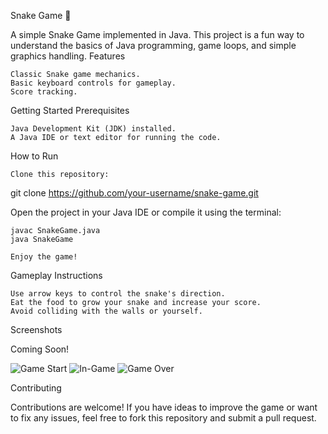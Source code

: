 Snake Game 🐍

A simple Snake Game implemented in Java. This project is a fun way to understand the basics of Java programming, game loops, and simple graphics handling.
Features

    Classic Snake game mechanics.
    Basic keyboard controls for gameplay.
    Score tracking.

Getting Started
Prerequisites

    Java Development Kit (JDK) installed.
    A Java IDE or text editor for running the code.

How to Run

    Clone this repository:

git clone https://github.com/your-username/snake-game.git

Open the project in your Java IDE or compile it using the terminal:

    javac SnakeGame.java
    java SnakeGame

    Enjoy the game!

Gameplay Instructions

    Use arrow keys to control the snake's direction.
    Eat the food to grow your snake and increase your score.
    Avoid colliding with the walls or yourself.

Screenshots

Coming Soon!
<!-- Add your screenshots here -->

![Game Start](images/game-start.png)
![In-Game](images/in-game.png)
![Game Over](images/game-over.png)

Contributing

Contributions are welcome!
If you have ideas to improve the game or want to fix any issues, feel free to fork this repository and submit a pull request.
